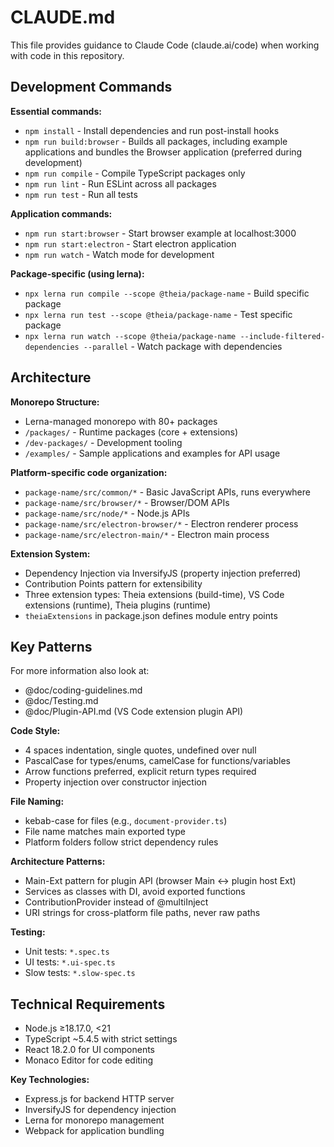 # CLAUDE.md

This file provides guidance to Claude Code (claude.ai/code) when working with code in this repository.

## Development Commands

**Essential commands:**
- `npm install` - Install dependencies and run post-install hooks
- `npm run build:browser` - Builds all packages, including example applications and bundles the Browser application (preferred during development)
- `npm run compile` - Compile TypeScript packages only
- `npm run lint` - Run ESLint across all packages
- `npm run test` - Run all tests

**Application commands:**
- `npm run start:browser` - Start browser example at localhost:3000
- `npm run start:electron` - Start electron application
- `npm run watch` - Watch mode for development

**Package-specific (using lerna):**
- `npx lerna run compile --scope @theia/package-name` - Build specific package
- `npx lerna run test --scope @theia/package-name` - Test specific package
- `npx lerna run watch --scope @theia/package-name --include-filtered-dependencies --parallel` - Watch package with dependencies

## Architecture

**Monorepo Structure:**
- Lerna-managed monorepo with 80+ packages
- `/packages/` - Runtime packages (core + extensions)
- `/dev-packages/` - Development tooling
- `/examples/` - Sample applications and examples for API usage

**Platform-specific code organization:**
- `package-name/src/common/*` - Basic JavaScript APIs, runs everywhere
- `package-name/src/browser/*` - Browser/DOM APIs
- `package-name/src/node/*` - Node.js APIs  
- `package-name/src/electron-browser/*` - Electron renderer process
- `package-name/src/electron-main/*` - Electron main process

**Extension System:**
- Dependency Injection via InversifyJS (property injection preferred)
- Contribution Points pattern for extensibility
- Three extension types: Theia extensions (build-time), VS Code extensions (runtime), Theia plugins (runtime)
- `theiaExtensions` in package.json defines module entry points

## Key Patterns

For more information also look at:
- @doc/coding-guidelines.md
- @doc/Testing.md
- @doc/Plugin-API.md (VS Code extension plugin API)

**Code Style:**
- 4 spaces indentation, single quotes, undefined over null
- PascalCase for types/enums, camelCase for functions/variables
- Arrow functions preferred, explicit return types required
- Property injection over constructor injection

**File Naming:**
- kebab-case for files (e.g., `document-provider.ts`)
- File name matches main exported type
- Platform folders follow strict dependency rules

**Architecture Patterns:**
- Main-Ext pattern for plugin API (browser Main ↔ plugin host Ext)
- Services as classes with DI, avoid exported functions
- ContributionProvider instead of @multiInject
- URI strings for cross-platform file paths, never raw paths

**Testing:**
- Unit tests: `*.spec.ts`
- UI tests: `*.ui-spec.ts`
- Slow tests: `*.slow-spec.ts`

## Technical Requirements

- Node.js ≥18.17.0, <21
- TypeScript ~5.4.5 with strict settings
- React 18.2.0 for UI components
- Monaco Editor for code editing

**Key Technologies:**
- Express.js for backend HTTP server
- InversifyJS for dependency injection
- Lerna for monorepo management
- Webpack for application bundling
